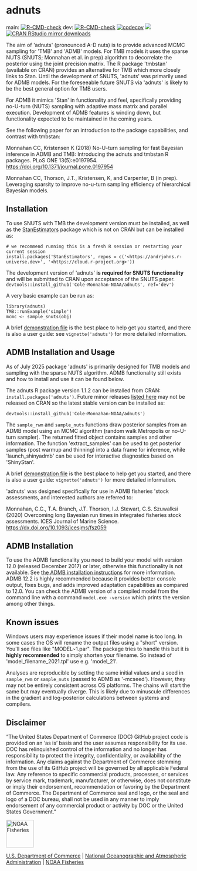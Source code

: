 # adnuts

main: [![R-CMD-check](https://github.com/Cole-Monnahan-NOAA/adnuts/workflows/R-CMD-check/badge.svg?branch=main)](https://github.com/Cole-Monnahan-NOAA/adnuts/actions?query=workflow%3AR-CMD-check) dev: [![R-CMD-check](https://github.com/Cole-Monnahan-NOAA/adnuts/workflows/R-CMD-check/badge.svg?branch=dev)](https://github.com/Cole-Monnahan-NOAA/adnuts/actions?query=workflow%3AR-CMD-check) [![codecov](https://codecov.io/gh/Cole-Monnahan-NOAA/adnuts/branch/dev/graph/badge.svg)](https://codecov.io/gh/Cole-Monnahan-NOAA/adnuts) [![](https://www.r-pkg.org/badges/version/adnuts)](https://www.r-pkg.org/pkg/adnuts) [![CRAN RStudio mirror downloads](https://cranlogs.r-pkg.org/badges/adnuts)](https://www.r-pkg.org/pkg/adnuts)

The aim of 'adnuts' (pronounced A-D nuts) is to provide advanced MCMC sampling for 'TMB' and 'ADMB' models. For TMB models it uses the sparse NUTS (SNUTS; Monnahan et al. in prep) algorithm to decorrelate the posterior using the joint precision matrix. The R package 'tmbstan' (available on CRAN) provides an alternative for TMB which more closely links to Stan. Until the development of SNUTS, 'adnuts' was primarily used for ADMB models. For the foreseeable future SNUTS via 'adnuts' is likely to be the best general option for TMB users.

For ADMB it mimics 'Stan' in functionality and feel, specifically providing no-U-turn (NUTS) sampling with adaptive mass matrix and parallel execution. Development of ADMB features is winding down, but functionality expected to be maintained in the coming years.

See the following paper for an introduction to the package capabilities, and contrast with tmbstan:

Monnahan CC, Kristensen K (2018) No-U-turn sampling for fast Bayesian inference in ADMB and TMB: Introducing the adnuts and tmbstan R packages. PLoS ONE 13(5):e0197954. <https://doi.org/10.1371/journal.pone.0197954>

Monnahan CC, Thorson, J.T., Kristensen, K, and Carpenter, B (in prep). Leveraging sparsity to improve no-u-turn sampling efficiency of hierarchical Bayesian models.

## Installation

To use SNUTS with TMB the development version must be installed, as well as the [StanEstimators](https://github.com/andrjohns/StanEstimators) package which is not on CRAN but can be installed as:

```         
# we recommend running this is a fresh R session or restarting your current session
install.packages('StanEstimators', repos = c('<https://andrjohns.r-universe.dev>', '<https://cloud.r-project.org>'))
```

The development version of 'adnuts' **is required for SNUTS functionality** and will be submitted to CRAN upon acceptance of the SNUTS paper. `devtools::install_github('Cole-Monnahan-NOAA/adnuts', ref='dev')`

A very basic example can be run as:

```         
library(adnuts)
TMB::runExample('simple')
mcmc <- sample_snuts(obj)
```

A brief [demonstration file](https://github.com/Cole-Monnahan-NOAA/adnuts/blob/dev/inst/demo_SNUTS.R) is the best place to help get you started, and there is also a user guide: see `vignette('adnuts')` for more detailed information.

## ADMB Installation and Usage

As of July 2025 package 'adnuts' is primarily designed for TMB models and sampling with the sparse NUTS algorithm. ADMB functionality still exists and how to install and use it can be found below.

The adnuts R package version 1.1.2 can be installed from CRAN: `install.packages('adnuts')`. Future minor releases [listed here](https://github.com/Cole-Monnahan-NOAA/adnuts/releases) may not be released on CRAN so the latest stable version can be installed as:

`devtools::install_github('Cole-Monnahan-NOAA/adnuts')`

The `sample_rwm` and `sample_nuts` functions draw posterior samples from an ADMB model using an MCMC algorithm (random walk Metropolis or no-U-turn sampler). The returned fitted object contains samples and other information. The function 'extract_samples' can be used to get posterior samples (post warmup and thinning) into a data frame for inference, while 'launch_shinyadmb' can be used for interactive diagnostics based on 'ShinyStan'.

A brief [demonstration file](https://github.com/Cole-Monnahan-NOAA/adnuts/blob/master/inst/demo_ADMB.R) is the best place to help get you started, and there is also a user guide: `vignette('adnuts')` for more detailed information.

'adnuts' was designed specifically for use in ADMB fisheries 'stock assessments, and interested authors are referred to:

Monnahan, C.C., T.A. Branch, J.T. Thorson, I.J. Stewart, C.S. Szuwalksi (2020) Overcoming long Bayesian run times in integrated fisheries stock assessments. ICES Journal of Marine Science. <https://dx.doi.org/10.1093/icesjms/fsz059>

## ADMB Installation

To use the ADMB functionality you need to build your model with version 12.0 (released December 2017) or later, otherwise this functionality is not available. See [the ADMB installation instructions](https://www.admb-project.org/docs/install/) for more information. ADMB 12.2 is highly recommended because it provides better console output, fixes bugs, and adds improved adaptation capabilities as compared to 12.0. You can check the ADMB version of a compiled model from the command line with a command `model.exe -version` which prints the version among other things.

## Known issues

Windows users may experience issues if their model name is too long. In some cases the OS will rename the output files using a "short" version. You'll see files like "MODEL\~1.par". The package tries to handle this but it is **highly recommended** to simply shorten your filename. So instead of 'model_filename_2021.tpl' use e.g. 'model_21'.

Analyses are reproducible by setting the same initial values and a seed in `sample_rwm` or `sample_nuts` (passed to ADMB as '-mcseed'). However, they may not be entirely consistent across OS platforms. The chains will start the same but may eventually diverge. This is likely due to minuscule differences in the gradient and log-posterior calculations between systems and compilers.

## Disclaimer

“The United States Department of Commerce (DOC) GitHub project code is provided on an ‘as is’ basis and the user assumes responsibility for its use. DOC has relinquished control of the information and no longer has responsibility to protect the integrity, confidentiality, or availability of the information. Any claims against the Department of Commerce stemming from the use of its GitHub project will be governed by all applicable Federal law. Any reference to specific commercial products, processes, or services by service mark, trademark, manufacturer, or otherwise, does not constitute or imply their endorsement, recommendation or favoring by the Department of Commerce. The Department of Commerce seal and logo, or the seal and logo of a DOC bureau, shall not be used in any manner to imply endorsement of any commercial product or activity by DOC or the United States Government.”

<img src="https://raw.githubusercontent.com/nmfs-general-modeling-tools/nmfspalette/main/man/figures/noaa-fisheries-rgb-2line-horizontal-small.png" alt="NOAA Fisheries" height="75"/>

[U.S. Department of Commerce](https://www.commerce.gov/) \| [National Oceanographic and Atmospheric Administration](https://www.noaa.gov) \| [NOAA Fisheries](https://www.fisheries.noaa.gov/)
